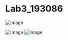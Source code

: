 # Lab3_193086

![image](https://user-images.githubusercontent.com/78659181/147983317-7d6aa1cd-2635-4e75-a3af-714cc958d091.png)

![image](https://user-images.githubusercontent.com/78659181/147983250-a7e9f5a1-7d8e-49d6-9913-3e4f5a644bbf.png)
![image](https://user-images.githubusercontent.com/78659181/147983303-c940c6f7-16cd-4731-98c4-bf66ed1b4721.png)


